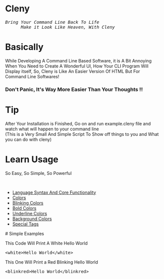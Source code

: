 # Cleny
<pre><em>Bring Your Command Line Back To Life
      Make it Look Like Heaven, With Cleny</em></pre>
# Basically
<p>While Developing A Command Line Based Software, it is A Bit Annoying When You Need to Create A Wonderful UI, How Your CLI Program Will Display itself, So, Cleny is Like An Easier Version Of HTML But For Command Line Softwares!</p>
<h3>Don't Panic, It's Way More Easier Than Your Thoughts !!</h3>

# Tip
<p>After Your Installation is Finished, Go on and run example.cleny file and watch what will happen to your command line<br>(This is a Very Small And Simple Script To Show off things to you and What you can do with cleny)</p>

# Learn Usage
<p>So Easy, So Simple, So Powerful</p><br>
<ul>
      <li><a href>Language Syntax And Core Functionality</a></li>
      <li><a href>Colors</a></li>
      <li><a href>Blinking Colors</a></li>
      <li><a href>Bold Colors</a></li>
      <li><a href>Underline Colors</a></li>
      <li><a href>Background Colors</a></li>
      <li><a href>Special Tags</a></li>
</ul>
# Simple Examples
<p>This Code Will Print A White Hello World</p>
<pre>&ltwhite&gtHello World&lt/white&gt</pre>
<p>This One Will Print a Red Blinking Hello World</p>
<pre>&ltblinkred&gtHello World&lt/blinkred&gt</pre>

